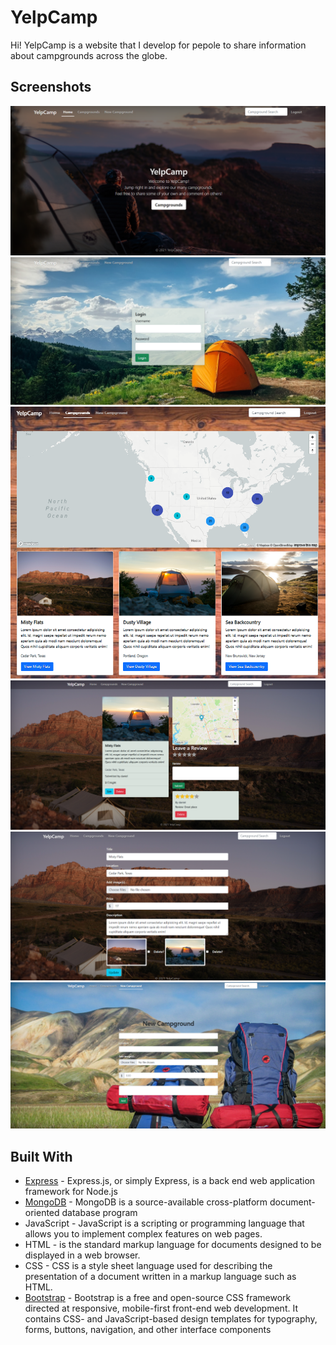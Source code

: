 # YelpCamp
Hi!
YelpCamp is a website that I develop for pepole to share information about campgrounds across the globe.

## Screenshots

![Home Page](Screenshots/home.png)
![Login Page](Screenshots/login.png)
![Index Page](Screenshots/index.png)
![Show Page](Screenshots/show.png)
![Edit Page](Screenshots/edit.png)
![New Page](Screenshots/new.png)

## Built With

* [Express](https://expressjs.com/) - Express.js, or simply Express, is a back end web application framework for Node.js
* [MongoDB](https://www.mongodb.com/) - MongoDB is a source-available cross-platform document-oriented database program
* JavaScript  - JavaScript is a scripting or programming language that allows you to implement complex features on web pages.
* HTML -  is the standard markup language for documents designed to be displayed in a web browser.
* CSS - CSS is a style sheet language used for describing the presentation of a document written in a markup language such as HTML.
* [Bootstrap](https://getbootstrap.com/) - Bootstrap is a free and open-source CSS framework directed at responsive, mobile-first front-end web development. It contains CSS- and JavaScript-based design templates for typography, forms, buttons, navigation, and other interface components
